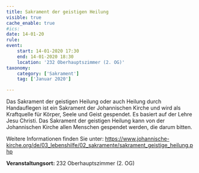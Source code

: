 ```yaml
---
title: Sakrament der geistigen Heilung
visible: true
cache_enable: true
#ics: 
date: 14-01-20
rule: 
event:
	start: 14-01-2020 17:30
	end: 14-01-2020 18:30
	location: '232 Oberhauptszimmer (2. OG)'
taxonomy:
	category: ['Sakrament']
	tag: ['Januar 2020']

---
```

Das Sakrament der geistigen Heilung oder auch Heilung durch Handauflegen ist ein Sakrament der Johannischen Kirche und wird als Kraftquelle für Körper, Seele und Geist gespendet. Es basiert auf der Lehre Jesu Christi. Das Sakrament der geistigen Heilung kann von der Johannischen Kirche allen Menschen gespendet werden, die darum bitten.

Weitere Informationen finden Sie unter:
https://www.johannische-kirche.org/de/03_lebenshilfe/02_sakramente/sakrament_geistige_heilung.php



**Veranstaltungsort:** 232 Oberhauptszimmer (2. OG)

